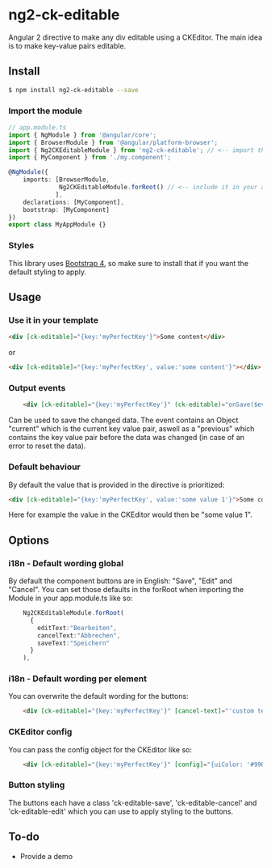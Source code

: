 # ng2-ck-editable
Angular 2 directive to make any div editable using a CKEditor. The main idea is to make key-value pairs editable.

## Install
```bash
$ npm install ng2-ck-editable --save
```

### Import the module
```TypeScript
// app.module.ts
import { NgModule } from '@angular/core';
import { BrowserModule } from '@angular/platform-browser';
import { Ng2CKEditableModule } from 'ng2-ck-editable'; // <-- import the module
import { MyComponent } from './my.component';

@NgModule({
    imports: [BrowserModule,
              Ng2CKEditableModule.forRoot() // <-- include it in your app module
             ],
    declarations: [MyComponent],  
    bootstrap: [MyComponent]
})
export class MyAppModule {}
```
### Styles
This library uses <a href="https://v4-alpha.getbootstrap.com/getting-started/download/#package-managers">Bootstrap 4</a>, so make sure to install that if you want the default styling to apply.

## Usage
### Use it in your template
```html
<div [ck-editable]="{key:'myPerfectKey'}">Some content</div>
```
or
```html
<div [ck-editable]="{key:'myPerfectKey', value:'some content'}"></div>
```
### Output events
```html
    <div [ck-editable]="{key:'myPerfectKey'}" (ck-editable)="onSave($event)">
```
Can be used to save the changed data. The event contains an Object "current" which is the current key value pair, aswell as a "previous" which contains the key value pair before the data was changed (in case of an error to reset the data). 

### Default behaviour
By default the value that is provided in the directive is prioritized: 
```html
<div [ck-editable]="{key:'myPerfectKey', value:'some value 1'}">Some content</div>
```
Here for example the value in the CKEditor would then be "some value 1". 

## Options
### i18n - Default wording global
By default the component buttons are in English: "Save", "Edit" and "Cancel". You can set those defaults in the forRoot when importing the Module in your app.module.ts like so: 
```TypeScript
    Ng2CKEditableModule.forRoot(
      {
        editText:"Bearbeiten",
        cancelText:"Abbrechen",
        saveText:"Speichern"
      }
    ),
```

### i18n - Default wording per element
You can overwrite the default wording for the buttons: 
```html
    <div [ck-editable]="{key:'myPerfectKey'}" [cancel-text]="'custom text'" [save-text]="'save text'" [edit-text]="'custom edit'">
```

### CKEditor config
You can pass the config object for the CKEditor like so:
```html
    <div [ck-editable]="{key:'myPerfectKey'}" [config]="{uiColor: '#99000'}">
```

### Button styling
The buttons each have a class 'ck-editable-save', 'ck-editable-cancel' and 'ck-editable-edit' which you can use to apply styling to the buttons.

## To-do
 - Provide a demo
